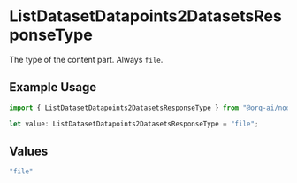 # ListDatasetDatapoints2DatasetsResponseType

The type of the content part. Always `file`.

## Example Usage

```typescript
import { ListDatasetDatapoints2DatasetsResponseType } from "@orq-ai/node/models/operations";

let value: ListDatasetDatapoints2DatasetsResponseType = "file";
```

## Values

```typescript
"file"
```
